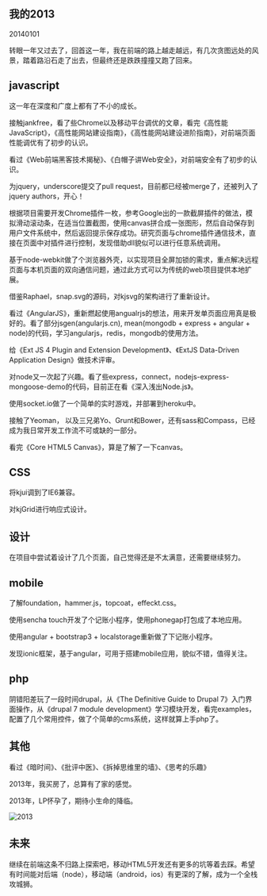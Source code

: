 我的2013
---

20140101

转眼一年又过去了，回首这一年，我在前端的路上越走越远，有几次贪图远处的风景，踏着路沿石走了出去，但最终还是跌跌撞撞又跑了回来。

## javascript

这一年在深度和广度上都有了不小的成长。

接触jankfree，看了些Chrome以及移动平台调优的文章，看完《高性能JavaScript》，《高性能网站建设指南》，《高性能网站建设进阶指南》，对前端页面性能调优有了初步的认识。

看过《Web前端黑客技术揭秘》、《白帽子讲Web安全》，对前端安全有了初步的认识。

为jquery，underscore提交了pull request，目前都已经被merge了，还被列入了jquery authors，开心！

根据项目需要开发Chrome插件一枚，参考Google出的一款截屏插件的做法，模拟滑动滚动条，在适当位置截图，使用canvas拼合成一张图形，然后自动保存到用户文件系统中，然后返回提示保存成功。研究页面与chrome插件通信技术，直接在页面中对插件进行控制，发现借助dll貌似可以进行任意系统调用。

基于node-webkit做了个浏览器外壳，以实现项目全屏加锁的需求，重点解决远程页面与本机页面的双向通信问题，通过此方式可以为传统的web项目提供本地扩展。

借鉴Raphael，snap.svg的源码，对kjsvg的架构进行了重新设计。

看过《AngularJS》，重新燃起使用angualrjs的想法，用来开发单页面应用真是极好的。看了部分jsgen(angularjs.cn), mean(mongodb + express + angular + node)的代码，学习angularjs，redis，mongodb的使用方法。

给《Ext JS 4 Plugin and Extension Development》、《ExtJS Data-Driven Application Design》做技术评审。

对node又一次起了兴趣。看了些express，connect，nodejs-express-mongoose-demo的代码，目前正在看《深入浅出Node.js》。

使用socket.io做了一个简单的实时游戏，并部署到heroku中。

接触了Yeoman， 以及三兄弟Yo、Grunt和Bower，还有sass和Compass，已经成为我日常开发工作流不可或缺的一部分。

看完《Core HTML5 Canvas》，算是了解了一下canvas。

## CSS

将kjui调到了IE6兼容。

对kjGrid进行响应式设计。


## 设计

在项目中尝试着设计了几个页面，自己觉得还是不太满意，还需要继续努力。


## mobile

了解foundation，hammer.js，topcoat，effeckt.css。

使用sencha touch开发了个记账小程序，使用phonegap打包成了本地应用。

使用angular + bootstrap3 + localstorage重新做了下记账小程序。

发现ionic框架，基于angular，可用于搭建mobile应用，貌似不错，值得关注。

## php

阴错阳差玩了一段时间drupal，从《The Definitive Guide to Drupal 7》入门界面操作，从《drupal 7 module development》学习模块开发，看完examples，配置了几个常用控件，做了个简单的cms系统，这样就算上手php了。

## 其他

看过《暗时间》、《批评中医》、《拆掉思维里的墙》、《思考的乐趣》

2013年，我买房了，总算有了家的感觉。

2013年，LP怀孕了，期待小生命的降临。


![2013](https://f.cloud.github.com/assets/571863/1837007/121d7152-7418-11e3-9583-15661959c738.png)

## 未来

继续在前端这条不归路上探索吧，移动HTML5开发还有更多的坑等着去踩。希望有时间能对后端（node），移动端（android，ios）有更深的了解，成为一个全栈攻城狮。
